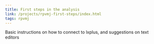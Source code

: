 ```yaml
---
title: First steps in the analysis
link: /projects/rpvmj-first-steps/index.html
tags: rpvmj
---
```


Basic instructions on how to connect to lxplus, and suggestions on text editors